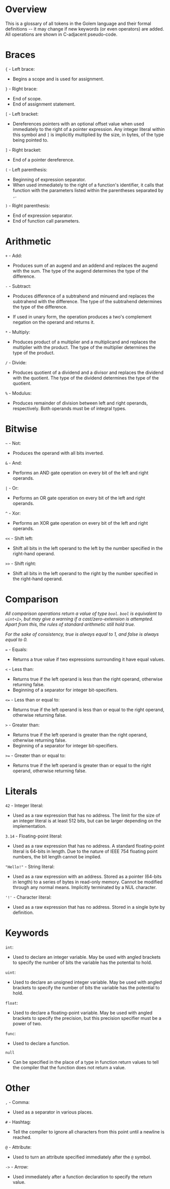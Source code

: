 # Overview
This is a glossary of all tokens in the Golem language and their formal definitions -- it may change if new keywords (or even operators) are added.
All operations are shown in C-adjacent pseudo-code.

# Braces
`{` - Left brace:
- Begins a scope and is used for assignment.

`}` - Right brace:
- End of scope.
- End of assignment statement.

`[` - Left bracket:
- Dereferences pointers with an optional offset value when used immediately to the right of a pointer expression. Any integer literal within this symbol and `]` is implicitly multiplied by the size, in bytes, of the type being pointed to.

`]` - Right bracket:
- End of a pointer dereference.

`(` - Left parenthesis:
- Beginning of expression separator.
- When used immediately to the right of a function's identifier, it calls that function with the parameters listed within the parentheses separated by `,`.

`)` - Right parenthesis:
- End of expression separator.
- End of function call parameters.

# Arithmetic
`+` - Add:
- Produces sum of an augend and an addend and replaces the augend with the sum.
The type of the augend determines the type of the difference.

`-` - Subtract:
- Produces difference of a subtrahend and minuend and replaces the subtrahend with the difference.
The type of the subtrahend determines the type of the difference.

- If used in unary form, the operation produces a two's complement negation on the operand and returns it.

`*` - Multiply:
- Produces product of a multiplier and a multiplicand and replaces the multiplier with the product.
The type of the multiplier determines the type of the product.

`/` - Divide:
- Produces quotient of a dividend and a divisor and replaces the dividend with the quotient.
The type of the dividend determines the type of the quotient.

`%` - Modulus:
- Produces remainder of division between left and right operands, respectively.
Both operands must be of integral types.

# Bitwise
`~` - Not:
- Produces the operand with all bits inverted.

`&` - And:
- Performs an AND gate operation on every bit of the left and right operands.

`|` - Or:
- Performs an OR gate operation on every bit of the left and right operands.

`^` - Xor:
- Performs an XOR gate operation on every bit of the left and right operands.

`<<` - Shift left:
- Shift all bits in the left operand to the left by the number specified in the right-hand operand.
  
`>>` - Shift right:
- Shift all bits in the left operand to the right by the number specified in the right-hand operand.

# Comparison
*All comparison operations return a value of type `bool`. `bool` is equivalent to `uint<1>`, but may give a warning if a cast/zero-extension is attempted. Apart from this, the rules of standard arithmetic still hold true.*

*For the sake of consistency, true is always equal to 1, and false is always equal to 0.*

`=` - Equals:
- Returns a true value if two expressions surrounding it have equal values.

`<` - Less than:
- Returns true if the left operand is less than the right operand, otherwise returning false.
- Beginning of a separator for integer bit-specifiers.

`<=` - Less than or equal to:
- Returns true if the left operand is less than or equal to the right operand, otherwise returning false.

`>` - Greater than:
- Returns true if the left operand is greater than the right operand, otherwise returning false.
- Beginning of a separator for integer bit-specifiers.

`>=` - Greater than or equal to:
- Returns true if the left operand is greater than or equal to the right operand, otherwise returning false.

# Literals
`42` - Integer literal:
- Used as a raw expression that has no address. The limit for the size of an integer literal is at least 512 bits, but can be larger depending on the implementation.

`3.14` - Floating-point literal:
- Used as a raw expression that has no address. A standard floating-point literal is 64-bits in length. Due to the nature of IEEE 754 floating point numbers, the bit length cannot be implied.

`"Hello!"` - String literal:
- Used as a raw expression with an address. Stored as a pointer (64-bits in length) to a series of bytes in read-only memory. Cannot be modified through any normal means. Implicitly terminated by a NUL character.

`'!'` - Character literal:
- Used as a raw expression that has no address. Stored in a single byte by definition. 

# Keywords
`int`:
- Used to declare an integer variable. May be used with angled brackets to specify the number of bits the variable has the potential to hold.

`uint`:
- Used to declare an unsigned integer variable. May be used with angled brackets to specify the number of bits the variable has the potential to hold.

`float`:
- Used to declare a floating-point variable. May be used with angled brackets to specify the precision, but this precision specifier must be a power of two.

`func`:
- Used to declare a function.

`null`
- Can be specified in the place of a type in function return values to tell the compiler that the function does not return a value.
  
# Other
`,` - Comma:
- Used as a separator in various places.

`#` - Hashtag:
- Tell the compiler to ignore all characters from this point until a newline is reached.

`@` - Attribute:
- Used to turn an attribute specified immediately after the `@` symbol.

`->` - Arrow:
- Used immediately after a function declaration to specify the return value.
